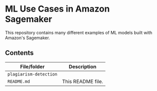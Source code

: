 # ML Use Cases in Amazon Sagemaker
This repository contains many different examples of ML models built with Amazon's Sagemaker.

## Contents

| File/folder                                             | Description                                |
|---------------------------------------------------------|--------------------------------------------|
| `plagiarism-detection`                                  |                                            |
| `README.md`                                             | This README file.                          |
